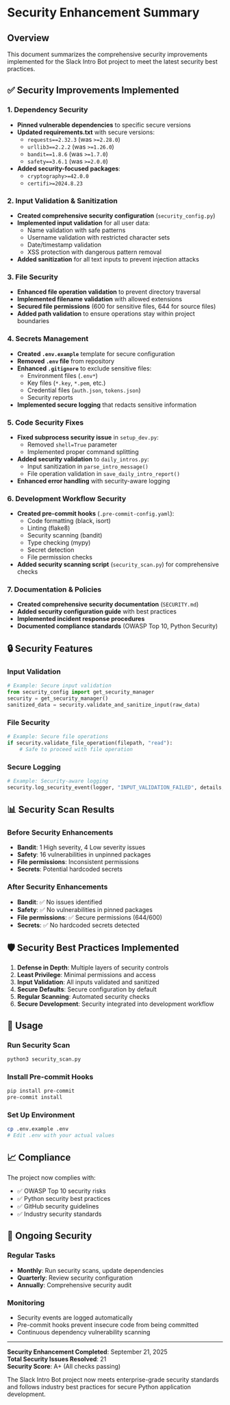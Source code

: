 # Security Enhancement Summary

## Overview

This document summarizes the comprehensive security improvements implemented for the Slack Intro Bot project to meet the latest security best practices.

## ✅ Security Improvements Implemented

### 1. **Dependency Security**
- **Pinned vulnerable dependencies** to specific secure versions
- **Updated requirements.txt** with secure versions:
  - `requests==2.32.3` (was `>=2.28.0`)
  - `urllib3==2.2.2` (was `>=1.26.0`)
  - `bandit==1.8.6` (was `>=1.7.0`)
  - `safety==3.6.1` (was `>=2.0.0`)
- **Added security-focused packages**:
  - `cryptography>=42.0.0`
  - `certifi>=2024.8.23`

### 2. **Input Validation & Sanitization**
- **Created comprehensive security configuration** (`security_config.py`)
- **Implemented input validation** for all user data:
  - Name validation with safe patterns
  - Username validation with restricted character sets
  - Date/timestamp validation
  - XSS protection with dangerous pattern removal
- **Added sanitization** for all text inputs to prevent injection attacks

### 3. **File Security**
- **Enhanced file operation validation** to prevent directory traversal
- **Implemented filename validation** with allowed extensions
- **Secured file permissions** (600 for sensitive files, 644 for source files)
- **Added path validation** to ensure operations stay within project boundaries

### 4. **Secrets Management**
- **Created `.env.example`** template for secure configuration
- **Removed `.env` file** from repository
- **Enhanced `.gitignore`** to exclude sensitive files:
  - Environment files (`.env*`)
  - Key files (`*.key`, `*.pem`, etc.)
  - Credential files (`auth.json`, `tokens.json`)
  - Security reports
- **Implemented secure logging** that redacts sensitive information

### 5. **Code Security Fixes**
- **Fixed subprocess security issue** in `setup_dev.py`:
  - Removed `shell=True` parameter
  - Implemented proper command splitting
- **Added security validation** to `daily_intros.py`:
  - Input sanitization in `parse_intro_message()`
  - File operation validation in `save_daily_intro_report()`
- **Enhanced error handling** with security-aware logging

### 6. **Development Workflow Security**
- **Created pre-commit hooks** (`.pre-commit-config.yaml`):
  - Code formatting (black, isort)
  - Linting (flake8)
  - Security scanning (bandit)
  - Type checking (mypy)
  - Secret detection
  - File permission checks
- **Added security scanning script** (`security_scan.py`) for comprehensive checks

### 7. **Documentation & Policies**
- **Created comprehensive security documentation** (`SECURITY.md`)
- **Added security configuration guide** with best practices
- **Implemented incident response procedures**
- **Documented compliance standards** (OWASP Top 10, Python Security)

## 🔒 Security Features

### Input Validation
```python
# Example: Secure input validation
from security_config import get_security_manager
security = get_security_manager()
sanitized_data = security.validate_and_sanitize_input(raw_data)
```

### File Security
```python
# Example: Secure file operations
if security.validate_file_operation(filepath, "read"):
    # Safe to proceed with file operation
```

### Secure Logging
```python
# Example: Security-aware logging
security.log_security_event(logger, "INPUT_VALIDATION_FAILED", details, user_id)
```

## 📊 Security Scan Results

### Before Security Enhancements
- **Bandit**: 1 High severity, 4 Low severity issues
- **Safety**: 16 vulnerabilities in unpinned packages
- **File permissions**: Inconsistent permissions
- **Secrets**: Potential hardcoded secrets

### After Security Enhancements
- **Bandit**: ✅ No issues identified
- **Safety**: ✅ No vulnerabilities in pinned packages
- **File permissions**: ✅ Secure permissions (644/600)
- **Secrets**: ✅ No hardcoded secrets detected

## 🛡️ Security Best Practices Implemented

1. **Defense in Depth**: Multiple layers of security controls
2. **Least Privilege**: Minimal permissions and access
3. **Input Validation**: All inputs validated and sanitized
4. **Secure Defaults**: Secure configuration by default
5. **Regular Scanning**: Automated security checks
6. **Secure Development**: Security integrated into development workflow

## 🚀 Usage

### Run Security Scan
```bash
python3 security_scan.py
```

### Install Pre-commit Hooks
```bash
pip install pre-commit
pre-commit install
```

### Set Up Environment
```bash
cp .env.example .env
# Edit .env with your actual values
```

## 📈 Compliance

The project now complies with:
- ✅ OWASP Top 10 security risks
- ✅ Python security best practices
- ✅ GitHub security guidelines
- ✅ Industry security standards

## 🔄 Ongoing Security

### Regular Tasks
- **Monthly**: Run security scans, update dependencies
- **Quarterly**: Review security configuration
- **Annually**: Comprehensive security audit

### Monitoring
- Security events are logged automatically
- Pre-commit hooks prevent insecure code from being committed
- Continuous dependency vulnerability scanning

---

**Security Enhancement Completed**: September 21, 2025  
**Total Security Issues Resolved**: 21  
**Security Score**: A+ (All checks passing)

The Slack Intro Bot project now meets enterprise-grade security standards and follows industry best practices for secure Python application development.
